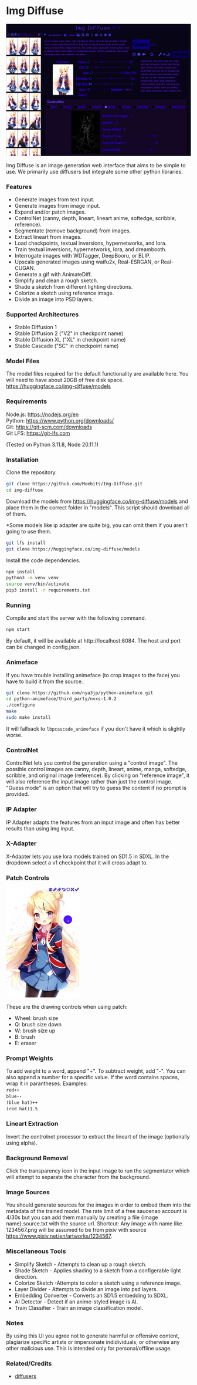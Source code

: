 # Img Diffuse

<img src="assets/images/readme2.png">

Img Diffuse is an image generation web interface that aims to be simple to use. We primarily use 
diffusers but integrate some other python libraries.

### Features
- Generate images from text input.
- Generate images from image input.
- Expand and/or patch images.
- ControlNet (canny, depth, lineart, lineart anime, softedge, scribble, reference).
- Segmentate (remove background) from images.
- Extract lineart from images.
- Load checkpoints, textual inversions, hypernetworks, and lora.
- Train textual inversions, hypernetworks, lora, and dreambooth.
- Interrogate images with WDTagger, DeepBooru, or BLIP.
- Upscale generated images using waifu2x, Real-ESRGAN, or Real-CUGAN.
- Generate a gif with AnimateDiff.
- Simplify and clean a rough sketch.
- Shade a sketch from different lighting directions.
- Colorize a sketch using reference image.
- Divide an image into PSD layers.

### Supported Architectures
- Stable Diffusion 1
- Stable Diffusion 2 ("V2" in checkpoint name)
- Stable Diffusion XL ("XL" in checkpoint name)
- Stable Cascade ("SC" in checkpoint name)

### Model Files

The model files required for the default functionality are available here. You 
will need to have about 20GB of free disk space. \
https://huggingface.co/img-diffuse/models

### Requirements

Node.js: https://nodejs.org/en \
Python: https://www.python.org/downloads/ \
Git: https://git-scm.com/downloads \
Git LFS: https://git-lfs.com

(Tested on Python 3.11.8, Node 20.11.1)

### Installation

Clone the repository.
```sh
git clone https://github.com/Moebits/Img-Diffuse.git
cd img-diffuse
```

Download the models from https://huggingface.co/img-diffuse/models
and place them in the correct folder in "models". This script 
should download all of them. 

*Some models like ip adapter are quite big, you can omit them if 
you aren't going to use them.
```sh
git lfs install
git clone https://huggingface.co/img-diffuse/models
```

Install the code dependencies.
```sh
npm install
python3 -m venv venv
source venv/bin/activate
pip3 install -r requirements.txt
```

### Running

Compile and start the server with the following command.
```sh
npm start
```

By default, it will be available at http://localhost:8084. The 
host and port can be changed in config.json.

### Animeface

If you have trouble installing animeface (to crop images to the face) you have to build it from the source.
```sh
git clone https://github.com/nya3jp/python-animeface.git
cd python-animeface/third_party/nvxs-1.0.2
./configure
make
sudo make install
```
It will fallback to `lbpcascade_animeface` if you don't have it which is slightly worse.

### ControlNet

ControlNet lets you control the generation using a "control image". The possible control images are canny, depth,
lineart, anime, manga, softedge, scribble, and original image (reference). By clicking on "reference image", it will
also reference the input image rather than just the control image. "Guess mode" is an option that will try to guess the
content if no prompt is provided.

### IP Adapter

IP Adapter adapts the features from an input image and often has better results than using img input.

### X-Adapter

X-Adapter lets you use lora models trained on SD1.5 in SDXL. In the dropdown select a v1 checkpoint that it will cross adapt to.

### Patch Controls

<img height="300" src="assets/images/patch2.png"/>

These are the drawing controls when using patch:
- Wheel: brush size
- Q: brush size down
- W: brush size up
- B: brush
- E: eraser

### Prompt Weights

To add weight to a word, append "+". To subtract weight, add "-". You can also append a number for a specific value. If the word
contains spaces, wrap it in parantheses. Examples: \
`red++` \
`blue--` \
`(blue hat)++` \
`(red hat)1.5`

### Lineart Extraction

Invert the controlnet processor to extract the lineart of the image (optionally using alpha).

### Background Removal

Click the transparency icon in the input image to run the segmentator which will attempt to separate the character from the background.

### Image Sources

You should generate sources for the images in order to embed them into the metadata of the trained model. The rate limit of 
a free saucenao account is 4/30s but you can add them manually by creating a file {image name}.source.txt with the source url. 
Shortcut: Any image with name like 1234567.png will be assumed to be from pixiv with source https://www.pixiv.net/en/artworks/1234567. 

### Miscellaneous Tools
- Simplify Sketch - Attempts to clean up a rough sketch.
- Shade Sketch - Applies shading to a sketch from a configerable light direction.
- Colorize Sketch -Attempts to color a sketch using a reference image.
- Layer Divider - Attempts to divide an image into psd layers.
- Embedding Converter - Converts an SD1.5 embedding to SDXL.
- AI Detector - Detect if an anime-styled image is AI.
- Train Classifier - Train an image classification model.

### Notes

By using this UI you agree not to generate harmful or offensive content, plagiarize specific artists or impersonate 
indidividuals, or otherwise any other malicious use. This is intended only for personal/offline usage.

### Related/Credits

- [diffusers](https://github.com/huggingface/diffusers)
